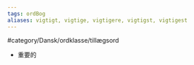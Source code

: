 ```yaml
---
tags: ordBog
aliases: vigtigt, vigtige, vigtigere, vigtigst, vigtigest
---
```


#category/Dansk/ordklasse/tillægsord 
- 重要的